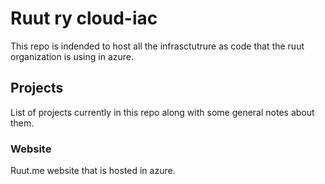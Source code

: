 # Ruut ry cloud-iac 

This repo is indended to host all the infrasctutrure as code that the ruut organization is using in azure.

## Projects

List of projects currently in this repo along with some general notes about them.

### Website

Ruut.me website that is hosted in azure.
